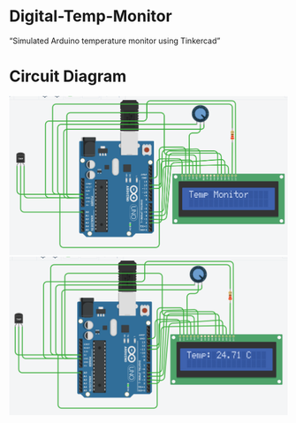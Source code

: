 # Digital-Temp-Monitor
“Simulated Arduino temperature monitor using Tinkercad”
# Circuit Diagram
![image alt](https://github.com/jatinraj1312/Digital-Temp-Monitor/blob/main/Screenshot%20(77).png?raw=true)
![image alt](https://github.com/jatinraj1312/Digital-Temp-Monitor/blob/main/Screenshot%20(78).png?raw=true)
